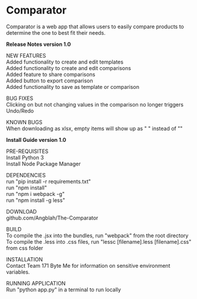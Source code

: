 # Comparator

Comparator is a web app that allows users to easily compare products to determine the one to best fit their needs.

<b>Release Notes version 1.0</b>

NEW FEATURES<br>
  Added functionality to create and edit templates<br>
  Added functionality to create and edit comparisons<br>
  Added feature to share comparisons<br>
  Added button to export comparison<br>
  Added functionality to save as template or comparison<br>
  
BUG FIXES<br>
  Clicking on but not changing values in the comparison no longer triggers Undo/Redo<br>

KNOWN BUGS<br>
  When downloading as xlsx, empty items will show up as " " instead of ""<br>

<b>Install Guide version 1.0</b><br>

PRE-REQUISITES<br>
  Install Python 3<br>
  Install Node Package Manager<br>

DEPENDENCIES<br>
run "pip install -r requirements.txt"<br>
run "npm install"<br>
run "npm i webpack -g"<br>
run "npm install -g less"<br>

DOWNLOAD<br>
  github.com/Angblah/The-Comparator<br>

BUILD<br>
  To compile the .jsx into the bundles, run "webpack" from the root directory<br>
  To compile the .less into .css files, run "lessc [filename].less [filename].css" from css folder<br>
  
INSTALLATION<br>
  Contact Team 171 Byte Me for information on sensitive environment variables.<br>
  
RUNNING APPLICATION<br>
  Run "python app.py" in a terminal to run locally<br>
